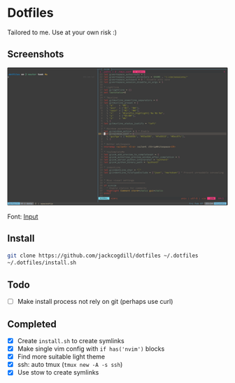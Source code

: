 # Dotfiles

Tailored to me. Use at your own risk :)

## Screenshots

![2020-02-07](https://github.com/jackcogdill/dotfiles/blob/master/screenshots/2020-02-07.png)

Font: [Input](https://input.fontbureau.com/info/)

## Install

```bash
git clone https://github.com/jackcogdill/dotfiles ~/.dotfiles
~/.dotfiles/install.sh
```

## Todo

- [ ] Make install process not rely on git (perhaps use curl)

## Completed

- [x] Create `install.sh` to create symlinks
- [x] Make single vim config with `if has('nvim')` blocks
- [x] Find more suitable light theme
- [x] ssh: auto tmux (`tmux new -A -s ssh`)
- [x] Use stow to create symlinks
